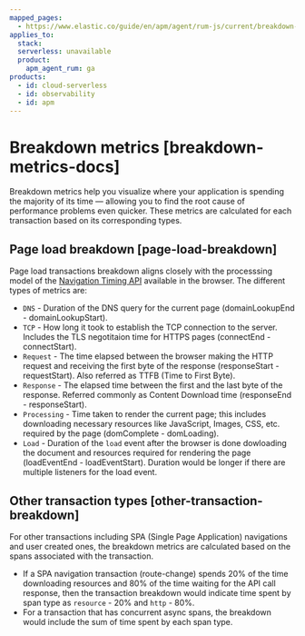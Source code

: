 ```yaml
---
mapped_pages:
  - https://www.elastic.co/guide/en/apm/agent/rum-js/current/breakdown-metrics-docs.html
applies_to:
  stack:
  serverless: unavailable
  product:
    apm_agent_rum: ga
products:
  - id: cloud-serverless
  - id: observability
  - id: apm
---
```


# Breakdown metrics [breakdown-metrics-docs]

Breakdown metrics help you visualize where your application is spending the majority of its time — allowing you to find the root cause of performance problems even quicker. These metrics are calculated for each transaction based on its corresponding types.


## Page load breakdown [page-load-breakdown]

Page load transactions breakdown aligns closely with the processsing model of the [Navigation Timing API](https://www.w3.org/TR/navigation-timing/#processing-model) available in the browser. The different types of metrics are:

* `DNS` - Duration of the DNS query for the current page (domainLookupEnd - domainLookupStart).
* `TCP` - How long it took to establish the TCP connection to the server. Includes the TLS negotitaion time for HTTPS pages (connectEnd - connectStart).
* `Request` - The time elapsed between the browser making the HTTP request and receiving the first byte of the response (responseStart - requestStart). Also referred as TTFB (Time to First Byte).
* `Response` - The elapsed time between the first and the last byte of the response. Referred commonly as Content Download time (responseEnd - responseStart).
* `Processing` - Time taken to render the current page; this includes downloading necessary resources like JavaScript, Images, CSS, etc. required by the page (domComplete - domLoading).
* `Load` - Duration of the `load` event after the browser is done dowloading the document and resources required for rendering the page (loadEventEnd - loadEventStart). Duration would be longer if there are multiple listeners for the load event.


## Other transaction types [other-transaction-breakdown]

For other transactions including SPA (Single Page Application) navigations and user created ones, the breakdown metrics are calculated based on the spans associated with the transaction.

* If a SPA navigation transaction (route-change) spends 20% of the time downloading resources and 80% of the time waiting for the API call response, then the transaction breakdown would indicate time spent by span type as `resource` - 20% and `http` - 80%.
* For a transaction that has concurrent async spans, the breakdown would include the sum of time spent by each span type.

